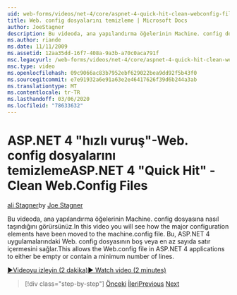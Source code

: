 ```yaml
---
uid: web-forms/videos/net-4/core/aspnet-4-quick-hit-clean-webconfig-files
title: Web. config dosyalarını temizleme | Microsoft Docs
author: JoeStagner
description: Bu videoda, ana yapılandırma öğelerinin Machine. config dosyasına nasıl taşındığını görürsünüz. Bu, ASP.NET 4 ' te Web. config dosyasına izin verir...
ms.author: riande
ms.date: 11/11/2009
ms.assetid: 12aa35dd-16f7-408a-9a3b-a70c0aca791f
msc.legacyurl: /web-forms/videos/net-4/core/aspnet-4-quick-hit-clean-webconfig-files
msc.type: video
ms.openlocfilehash: 09c9066ac83b7952ebf629022bea9dd92f5b43f0
ms.sourcegitcommit: e7e91932a6e91a63e2e46417626f39d6b244a3ab
ms.translationtype: MT
ms.contentlocale: tr-TR
ms.lasthandoff: 03/06/2020
ms.locfileid: "78633632"
---
```

# <a name="aspnet-4-quick-hit---clean-webconfig-files"></a><span data-ttu-id="c6cca-104">ASP.NET 4 "hızlı vuruş"-Web. config dosyalarını temizleme</span><span class="sxs-lookup"><span data-stu-id="c6cca-104">ASP.NET 4 "Quick Hit" - Clean Web.Config Files</span></span>

<span data-ttu-id="c6cca-105">[ali Stagner](https://github.com/JoeStagner)</span><span class="sxs-lookup"><span data-stu-id="c6cca-105">by [Joe Stagner](https://github.com/JoeStagner)</span></span>

<span data-ttu-id="c6cca-106">Bu videoda, ana yapılandırma öğelerinin Machine. config dosyasına nasıl taşındığını görürsünüz.</span><span class="sxs-lookup"><span data-stu-id="c6cca-106">In this video you will see how the major configuration elements have been moved to the machine.config file.</span></span> <span data-ttu-id="c6cca-107">Bu, ASP.NET 4 uygulamalarındaki Web. config dosyasının boş veya en az sayıda satır içermesini sağlar.</span><span class="sxs-lookup"><span data-stu-id="c6cca-107">This allows the Web.config file in ASP.NET 4 applications to either be empty or contain a minimum number of lines.</span></span>

[<span data-ttu-id="c6cca-108">&#9654;Videoyu izleyin (2 dakika)</span><span class="sxs-lookup"><span data-stu-id="c6cca-108">&#9654; Watch video (2 minutes)</span></span>](https://channel9.msdn.com/Blogs/ASP-NET-Site-Videos/aspnet-4-quick-hit-clean-webconfig-files)

> [!div class="step-by-step"]
> <span data-ttu-id="c6cca-109">[Önceki](aspnet-4-quick-hit-auto-start.md)
> [İleri](aspnet-4-quick-hit-predictable-client-ids.md)</span><span class="sxs-lookup"><span data-stu-id="c6cca-109">[Previous](aspnet-4-quick-hit-auto-start.md)
[Next](aspnet-4-quick-hit-predictable-client-ids.md)</span></span>

